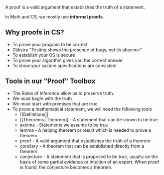 A proof is a valid argument that establishes the truth of a statement.

In Math and CS, we mostly use **informal proofs**.
## Why proofs in CS?
* To prove your program to be correct
* Dijkstra "Testing shows the presence of bugs, not its absence"
* To establish your OS is secure
* To prove your algorithm gives you the correct answer
* To show your system specifications are consistent
## Tools in our "Proof" Toolbox
* The Rules of Inference allow us to preserve truth.
* We must *begin* with the truth
* We must start with premises that are true.
* To prove a mathematical statement, we will need the following tools
	* [[Definitions]] 
	* [[Theorems |Theorem]] - A statement that can be shown to be true
	* axioms - Statements we assume to be true
	* lemma - A helping theorem or result which is needed to prove a theorem
	* proof - A valid argument that establishes the truth of a theorem
	* corollary - A theorem that can be established directly from a theorem
	* conjecture - A statement that is proposed to be true, usually on the basis of some partial evidence or intuition of an expert. When proof is found, the conjecture becomes a theorem.